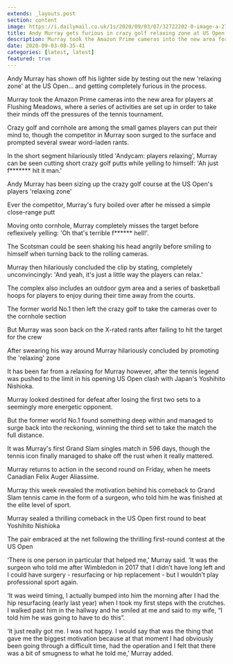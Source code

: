 ```yaml
---
extends: _layouts.post
section: content
image: https://i.dailymail.co.uk/1s/2020/09/03/07/32722202-0-image-a-27_1599115151166.jpg 
title: Andy Murray gets furious in crazy golf relaxing zone at US Open 
description: Murray took the Amazon Prime cameras into the new area for players at Flushing Meadows, where a series of activities are set up in order to take their minds off the pressures of the tennis tournament. 
date: 2020-09-03-08-35-41 
categories: [latest, latest] 
featured: true 
--- 
```

Andy Murray has shown off his lighter side by testing out the new 'relaxing zone' at the US Open... and getting completely furious in the process.

Murray took the Amazon Prime cameras into the new area for players at Flushing Meadows, where a series of activities are set up in order to take their minds off the pressures of the tennis tournament.

Crazy golf and cornhole are among the small games players can put their mind to, though the competitor in Murray soon surged to the surface and prompted several swear word-laden rants.

In the short segment hilariously titled 'Andycam: players relaxing', Murray can be seen cutting short crazy golf putts while yelling to himself: 'Ah just f******* hit it man.' 

Andy Murray has been sizing up the crazy golf course at the US Open's players 'relaxing zone'

Ever the competitor, Murray's fury boiled over after he missed a simple close-range putt

Moving onto cornhole, Murray completely misses the target before reflexively yelling: 'Oh that's terrible f****** hell!'. 

The Scotsman could be seen shaking his head angrily before smiling to himself when turning back to the rolling cameras.

Murray then hilariously concluded the clip by stating, completely unconvincingly: 'And yeah, it's just a little way the players can relax.'

The complex also includes an outdoor gym area and a series of basketball hoops for players to enjoy during their time away from the courts. 

The former world No.1 then left the crazy golf to take the cameras over to the cornhole section

But Murray was soon back on the X-rated rants after failing to hit the target for the crew

After swearing his way around Murray hilariously concluded by promoting the 'relaxing' zone

It has been far from a relaxing for Murray however, after the tennis legend was pushed to the limit in his opening US Open clash with Japan's Yoshihito Nishioka.

Murray looked destined for defeat after losing the first two sets to a seemingly more energetic opponent.

But the former world No.1 found something deep within and managed to surge back into the reckoning, winning the third set to take the match the full distance.

It was Murray's first Grand Slam singles match in 596 days, though the tennis icon finally managed to shake off the rust when it really mattered.

Murray returns to action in the second round on Friday, when he meets Canadian Felix Auger Aliassime. 

Murray this week revealed the motivation behind his comeback to Grand Slam tennis came in the form of a surgeon, who told him he was finished at the elite level of sport.

Murray sealed a thrilling comeback in the US Open first round to beat Yoshihito Nishioka

The pair embraced at the net following the thrilling first-round contest at the US Open

‘There is one person in particular that helped me,’ Murray said. ‘It was the surgeon who told me after Wimbledon in 2017 that I didn’t have long left and I could have surgery - resurfacing or hip replacement - but I wouldn’t play professional sport again.

‘It was weird timing, I actually bumped into him the morning after I had the hip resurfacing (early last year) when I took my first steps with the crutches. I walked past him in the hallway and he smiled at me and said to my wife, “I told him he was going to have to do this”.

‘It just really got me. I was not happy. I would say that was the thing that gave me the biggest motivation because at that moment I had obviously been going through a difficult time, had the operation and I felt that there was a bit of smugness to what he told me,' Murray added.

